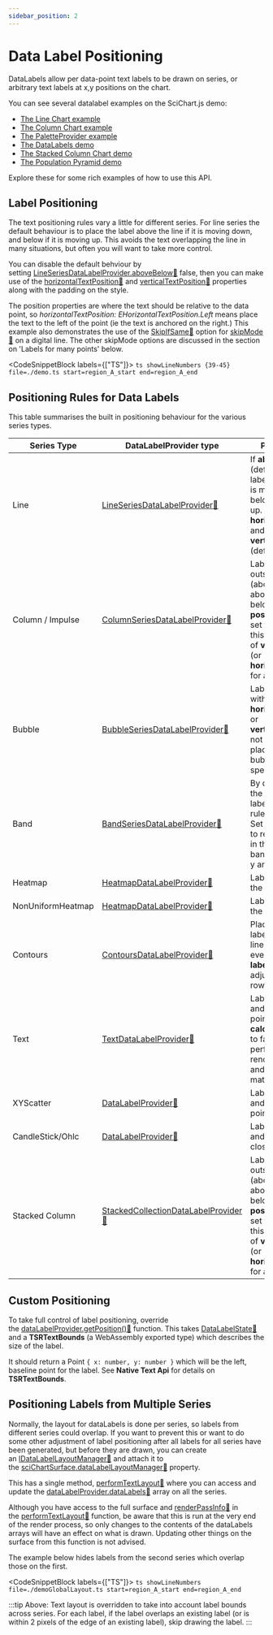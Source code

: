 ```yaml
---
sidebar_position: 2
---
```


# Data Label Positioning

DataLabels allow per data-point text labels to be drawn on series, or arbitrary text labels at x,y positions on the chart.

You can see several datalabel examples on the SciChart.js demo:

- [The Line Chart example](https://scichart.com/demo/javascript-line-chart)
- [The Column Chart example](https://scichart.com/demo/javascript-column-chart)
- [The PaletteProvider example](https://scichart.com/demo/javascript-chart-color-points-individually-with-paletteprovider)
- [The DataLabels demo](https://scichart.com/demo/javascript-datalabels)
- [The Stacked Column Chart demo](https://scichart.com/demo/javascript/stacked-column-chart)
- [The Population Pyramid demo](https://scichart.com/demo/javascript/population-pyramid)

Explore these for some rich examples of how to use this API.

## Label Positioning

The text positioning rules vary a little for different series. For line series the default behaviour is to place the label above the line if it is moving down, and below if it is moving up. This avoids the text overlapping the line in many situations, but often you will want to take more control.

You can disable the default behviour by setting [LineSeriesDataLabelProvider.aboveBelow:blue_book:](https://www.scichart.com/documentation/js/current/typedoc/classes/lineseriesdatalabelprovider.html#abovebelow) false, then you can make use of the [horizontalTextPosition:blue_book:](https://www.scichart.com/documentation/js/current/typedoc/classes/lineseriesdatalabelprovider.html#horizontaltextpositionproperty) and [verticalTextPosition:blue_book:](https://www.scichart.com/documentation/js/current/typedoc/classes/lineseriesdatalabelprovider.html#verticaltextpositionproperty) properties along with the padding on the style.

The position properties are where the text should be relative to the data point, so _horizontalTextPosition: EHorizontalTextPosition.Left_ means place the text to the left of the point (ie the text is anchored on the right.) This example also demonstrates the use of the [SkipIfSame:blue_book:](https://www.scichart.com/documentation/js/current/typedoc/enums/edatalabelskipmode.html#skipifsame) option for [skipMode:blue_book:](https://www.scichart.com/documentation/js/current/typedoc/enums/edatalabelskipmode.html) on a digital line. The other skipMode options are discussed in the section on 'Labels for many points' below.

<CodeSnippetBlock labels={["TS"]}>
    ```ts showLineNumbers {39-45} file=./demo.ts start=region_A_start end=region_A_end
    ```
</CodeSnippetBlock>


<LiveDocSnippet />

## Positioning Rules for Data Labels

This table summarises the built in positioning behaviour for the various series types.

| Series Type       | DataLabelProvider type                                                                                                                          | Positioning Rules                                                                                                                                                                                                                                             | Type Specific Options                                                                                                                     |
| ----------------- | ----------------------------------------------------------------------------------------------------------------------------------------------- | ------------------------------------------------------------------------------------------------------------------------------------------------------------------------------------------------------------------------------------------------------------- | ----------------------------------------------------------------------------------------------------------------------------------------- |
| Line              | [LineSeriesDataLabelProvider:blue_book:](https://www.scichart.com/documentation/js/current/typedoc/classes/lineseriesdatalabelprovider.html)               | If **aboveBelow** is true (default), place the label above the line if it is moving down, and below if it is moving up. Otherwise use **horizontalTextPosition** and **verticalTextPosition** (default: Right, Above)                                         | `aboveBelow: boolean`                                                                                                                     |
| Column / Impulse  | [ColumnSeriesDataLabelProvider:blue_book:](https://www.scichart.com/documentation/js/current/typedoc/classes/columnseriesdatalabelprovider.html)           | Label is centered and outside the column (above for columns above the zeroLine, below if below). **positionMode** can be set to Inside to reverse this, or to use the value of **verticalTextPosition** (or **horizontalTextPosition** for a vertical chart). | `positionMode`: [EColumnDataLabelPosition:blue_book:](https://www.scichart.com/documentation/js/current/typedoc/enums/ecolumndatalabelposition.html) |
| Bubble            | [BubbleSeriesDataLabelProvider:blue_book:](https://www.scichart.com/documentation/js/current/typedoc/classes/bubbleseriesdatalabelprovider.html)           | Label is centered within the bubble. If **horizontalTextPosition** or **verticalTextPosition** is not Center, label is placed outside the bubble on the specified side                                                                                        | –                                                                                                                                         |
| Band              | [BandSeriesDataLabelProvider:blue_book:](https://www.scichart.com/documentation/js/current/typedoc/classes/bandseriesdatalabelprovider.html)               | By default, each line of the band has its own label which follows the rules for line series. Set **singleLabel** to true to render a single label in the middle of the band, containing both y and y1 values.                                                 | `singleLabel: boolean`                                                                                                                    |
| Heatmap           | [HeatmapDataLabelProvider:blue_book:](https://www.scichart.com/documentation/js/current/typedoc/classes/heatmapdatalabelprovider.html)                     | Labels are centered in the cell                                                                                                                                                                                                                               | –                                                                                                                                         |
| NonUniformHeatmap | [HeatmapDataLabelProvider:blue_book:](https://www.scichart.com/documentation/js/current/typedoc/classes/heatmapdatalabelprovider.html)                     | Labels are centered in the cell                                                                                                                                                                                                                               | –                                                                                                                                         |
| Contours          | [ContoursDataLabelProvider:blue_book:](https://www.scichart.com/documentation/js/current/typedoc/classes/contoursdatalabelprovider.html)                   | Places 10 rows of labels on the contour lines. The rows are evenly spaced. Set **labelRowCount** to adjust the number of rows                                                                                                                                 | `labelRowCount: number`                                                                                                                   |
| Text              | [TextDataLabelProvider:blue_book:](https://www.scichart.com/documentation/js/current/typedoc/classes/textdatalabelprovider.html)                           | Labels placed above and to the right of the point. Set **calculateTextBounds** to false for a performance boost if rendering many labels and their size doesn't matter                                                                                        | `calculateTextBounds: boolean`                                                                                                            |
| XYScatter         | [DataLabelProvider:blue_book:](https://www.scichart.com/documentation/js/current/typedoc/classes/datalabelprovider.html)                                   | Labels placed above and to the right of the point                                                                                                                                                                                                             | –                                                                                                                                         |
| CandleStick/Ohlc  | [DataLabelProvider:blue_book:](https://www.scichart.com/documentation/js/current/typedoc/classes/datalabelprovider.html)                                   | Labels placed above and to the right of the close value                                                                                                                                                                                                       | –                                                                                                                                         |
| Stacked Column    | [StackedCollectionDataLabelProvider:blue_book:](https://www.scichart.com/documentation/js/current/typedoc/classes/stackedcollectiondatalabelprovider.html) | Label is centered and outside the column (above for columns above the zeroLine, below if below). **positionMode** can be set to Inside to reverse this, or to use the value of **verticalTextPosition** (or **horizontalTextPosition** for a vertical chart). | `positionMode`: [EColumnDataLabelPosition:blue_book:](https://www.scichart.com/documentation/js/current/typedoc/enums/ecolumndatalabelposition.html) |

## Custom Positioning

To take full control of label positioning, override the [dataLabelProvider.getPosition():blue_book:](https://www.scichart.com/documentation/js/current/typedoc/classes/datalabelprovider.html#getposition) function. This takes [DataLabelState:blue_book:](https://www.scichart.com/documentation/js/current/typedoc/classes/datalabelstate.html) and a **TSRTextBounds** (a WebAssembly exported type) which describes the size of the label.

It should return a Point `{ x: number, y: number }` which will be the left, baseline point for the label. See **Native Text Api** for details on **TSRTextBounds**.

## Positioning Labels from Multiple Series

Normally, the layout for dataLabels is done per series, so labels from different series could overlap. If you want to prevent this or want to do some other adjustment of label positioning after all labels for all series have been generated, but before they are drawn, you can create an [IDataLabelLayoutManager:blue_book:](https://www.scichart.com/documentation/js/current/typedoc/interfaces/idatalabellayoutmanager.html) and attach it to the [sciChartSurface.dataLabelLayoutManager:blue_book:](https://www.scichart.com/documentation/js/current/typedoc/classes/scichartsurface.html#datalabellayoutmanager) property.

This has a single method, [performTextLayout:blue_book:](https://www.scichart.com/documentation/js/current/typedoc/interfaces/idatalabellayoutmanager.html#performtextlayout) where you can access and update the [dataLabelProvider.dataLabels:blue_book:](https://www.scichart.com/documentation/js/current/typedoc/classes/datalabelprovider.html#datalabels) array on all the series.

Although you have access to the full surface and [renderPassInfo:blue_book:](https://www.scichart.com/documentation/js/current/typedoc/classes/renderpassinfo.html) in the [performTextLayout:blue_book:](https://www.scichart.com/documentation/js/current/typedoc/interfaces/idatalabellayoutmanager.html#performtextlayout) function, be aware that this is run at the very end of the render process, so only changes to the contents of the dataLabels arrays will have an effect on what is drawn. Updating other things on the surface from this function is not advised.

The example below hides labels from the second series which overlap those on the first.

<CodeSnippetBlock labels={["TS"]}>
    ```ts showLineNumbers file=./demoGlobalLayout.ts start=region_A_start end=region_A_end
    ```
</CodeSnippetBlock>

<LiveDocSnippet name="./demo" />

:::tip
Above: Text layout is overridden to take into account label bounds across series. For each label, if the label overlaps an existing label (or is within 2 pixels of the edge of an existing label), skip drawing the label.
:::
